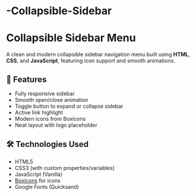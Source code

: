 # -Collapsible-Sidebar
# Collapsible Sidebar Menu

A clean and modern collapsible sidebar navigation menu built using **HTML**, **CSS**, and **JavaScript**, featuring icon support and smooth animations.

## 🚀 Features

- Fully responsive sidebar
- Smooth open/close animation
- Toggle button to expand or collapse sidebar
- Active link highlight
- Modern icons from Boxicons
- Neat layout with logo placeholder

## 🛠️ Technologies Used

- HTML5
- CSS3 (with custom properties/variables)
- JavaScript (Vanilla)
- [Boxicons](https://boxicons.com/) for icons
- Google Fonts (Quicksand)



